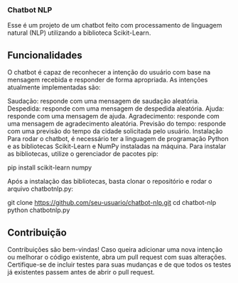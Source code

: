 ### Chatbot NLP

Esse é um projeto de um chatbot feito com processamento de linguagem natural (NLP) utilizando a biblioteca Scikit-Learn.

## Funcionalidades

O chatbot é capaz de reconhecer a intenção do usuário com base na mensagem recebida e responder de forma apropriada. As intenções atualmente implementadas são:

Saudação: responde com uma mensagem de saudação aleatória.
Despedida: responde com uma mensagem de despedida aleatória.
Ajuda: responde com uma mensagem de ajuda.
Agradecimento: responde com uma mensagem de agradecimento aleatória.
Previsão do tempo: responde com uma previsão do tempo da cidade solicitada pelo usuário.
Instalação
Para rodar o chatbot, é necessário ter a linguagem de programação Python e as bibliotecas Scikit-Learn e NumPy instaladas na máquina. Para instalar as bibliotecas, utilize o gerenciador de pacotes pip:

pip install scikit-learn numpy

Após a instalação das bibliotecas, basta clonar o repositório e rodar o arquivo chatbotnlp.py:

git clone https://github.com/seu-usuario/chatbot-nlp.git
cd chatbot-nlp
python chatbotnlp.py

## Contribuição

Contribuições são bem-vindas! Caso queira adicionar uma nova intenção ou melhorar o código existente, abra um pull request com suas alterações. Certifique-se de incluir testes para suas mudanças e de que todos os testes já existentes passem antes de abrir o pull request.